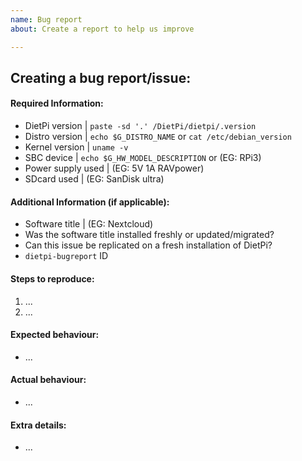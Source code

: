 ```yaml
---
name: Bug report
about: Create a report to help us improve

---
```


## Creating a bug report/issue:


#### Required Information:
- DietPi version	| `paste -sd '.' /DietPi/dietpi/.version`
- Distro version	| `echo $G_DISTRO_NAME` or `cat /etc/debian_version`
- Kernel version	| `uname -v`
- SBC device		| `echo $G_HW_MODEL_DESCRIPTION` or (EG: RPi3)
- Power supply used	| (EG: 5V 1A RAVpower)
- SDcard used		| (EG: SanDisk ultra)

#### Additional Information (if applicable):
- Software title	| (EG: Nextcloud)
- Was the software title installed freshly or updated/migrated?
- Can this issue be replicated on a fresh installation of DietPi?
- `dietpi-bugreport` ID

#### Steps to reproduce:
<!-- Explain how to reproduce the issue -->
1. ...
2. ...

#### Expected behaviour:
<!-- What SHOULD be happening? -->
- ...

#### Actual behaviour:
<!-- What IS happening? -->
- ...

#### Extra details:
<!-- Please post any extra details that might help solve the issue -->
- ...
